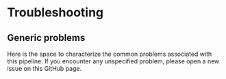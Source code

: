 # Troubleshooting

## Generic problems
Here is the space to characterize the common problems associated with this pipeline. If you encounter any unspecified problem, please open a new issue on this GitHub page.

<!-- ### Problem found
TODO
problema con el nÚmero de mnimo de muestras y de genes
solution. -->

